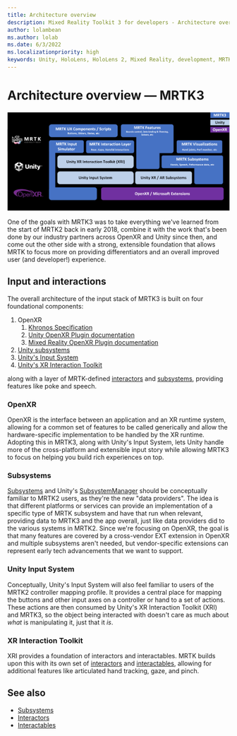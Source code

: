 ```yaml
---
title: Architecture overview
description: Mixed Reality Toolkit 3 for developers - Architecture overview.
author: lolambean
ms.author: lolab
ms.date: 6/3/2022
ms.localizationpriority: high
keywords: Unity, HoloLens, HoloLens 2, Mixed Reality, development, MRTK3, architecture
---
```


# Architecture overview &#8212; MRTK3

![Architecture MRTK3](../images/MRTK_v3_Architecture.png)

One of the goals with MRTK3 was to take everything we've learned from the start of MRTK2 back in early 2018, combine it with the work that's been done by our industry partners across OpenXR and Unity since then, and come out the other side with a strong, extensible foundation that allows MRTK to focus more on providing differentiators and an overall improved user (and developer!) experience.

## Input and interactions

The overall architecture of the input stack of MRTK3 is built on four foundational components:

1. OpenXR
   1. [Khronos Specification](https://www.khronos.org/registry/OpenXR/specs/1.0/html/xrspec.html)
   1. [Unity OpenXR Plugin documentation](https://docs.unity3d.com/Packages/com.unity.xr.openxr@latest)
   1. [Mixed Reality OpenXR Plugin documentation](/windows/mixed-reality/develop/unity/mixed-reality-openxr-plugin)
1. [Unity subsystems](https://docs.unity3d.com/ScriptReference/UnityEngine.SubsystemsModule.html)
1. [Unity's Input System](https://docs.unity3d.com/Packages/com.unity.inputsystem@latest)
1. [Unity's XR Interaction Toolkit](https://docs.unity3d.com/Packages/com.unity.xr.interaction.toolkit@latest)

along with a layer of MRTK-defined [interactors](interactors.md) and [subsystems](subsystems.md), providing features like poke and speech.

### OpenXR

OpenXR is the interface between an application and an XR runtime system, allowing for a common set of features to be called generically and allow the hardware-specific implementation to be handled by the XR runtime. Adopting this in MRTK3, along with Unity's Input System, lets Unity handle more of the cross-platform and extensible input story while allowing MRTK3 to focus on helping you build rich experiences on top.

### Subsystems

[Subsystems](subsystems.md) and Unity's [SubsystemManager](https://docs.unity3d.com/ScriptReference/SubsystemManager.html) should be conceptually familiar to MRTK2 users, as they're the new "data providers". The idea is that different platforms or services can provide an implementation of a specific type of MRTK subsystem and have that run when relevant, providing data to MRTK3 and the app overall, just like data providers did to the various systems in MRTK2. Since we're focusing on OpenXR, the goal is that many features are covered by a cross-vendor EXT extension in OpenXR and multiple subsystems aren't needed, but vendor-specific extensions can represent early tech advancements that we want to support.

### Unity Input System

Conceptually, Unity's Input System will also feel familiar to users of the MRTK2 controller mapping profile. It provides a central place for mapping the buttons and other input axes on a controller or hand to a set of actions. These actions are then consumed by Unity's XR Interaction Toolkit (XRI) and MRTK3, so the object being interacted with doesn't care as much about _what_ is manipulating it, just that it _is_.

### XR Interaction Toolkit

XRI provides a foundation of interactors and interactables. MRTK builds upon this with its own set of [interactors](interactors.md) and [interactables](interactables.md), allowing for additional features like articulated hand tracking, gaze, and pinch.

## See also

- [Subsystems](subsystems.md)
- [Interactors](interactors.md)
- [Interactables](interactables.md)